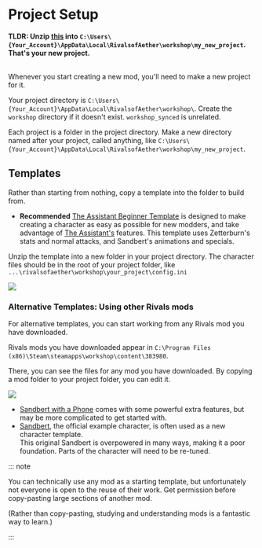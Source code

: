 # Project Setup

**TLDR:
Unzip [this](https://github.com/Rivals-Workshop-Community-Projects/rivals-character-template/archive/refs/heads/master.zip)
into `C:\Users\{Your_Account}\AppData\Local\RivalsofAether\workshop\my_new_project`. That's your new project.**

\
Whenever you start creating a new mod, you'll need to make a new project for it.

Your project directory is `C:\Users\{Your_Account}\AppData\Local\RivalsofAether\workshop\`. Create the `workshop`
directory if it doesn't exist. `workshop_synced` is unrelated.

Each project is a folder in the project directory. Make a new directory named after your project, called anything,
like `C:\Users\{Your_Account}\AppData\Local\RivalsofAether\workshop\my_new_project`.

## Templates

Rather than starting from nothing, copy a template into the folder to build from.

- **Recommended**
  [The Assistant Beginner Template](https://github.com/Rivals-Workshop-Community-Projects/rivals-character-template/archive/refs/heads/master.zip)
  is designed to make creating a character as easy as possible for new modders, and take advantage
  of [The Assistant's](/assistant)
  features. This template uses Zetterburn's stats and normal attacks, and Sandbert's animations and specials.

Unzip the template into a new folder in your project directory. The character files should be in the root of your
project folder, like `...\rivalsofaether\workshop\your_project\config.ini`

![](https://i.gyazo.com/69a0474a5d0734d83530b910ea9526bf.png)

### Alternative Templates: Using other Rivals mods

For alternative templates, you can start working from any Rivals mod you have downloaded.

Rivals mods you have downloaded appear in `C:\Program Files (x86)\Steam\steamapps\workshop\content\383980`.

There, you can see the files for any mod you have downloaded. By copying a mod folder to your project folder, you can
edit it.

![](https://storage.ko-fi.com/cdn/useruploads/display/fdb41c93-e507-467e-86b3-04fd3af52d96_folders.png)

- [Sandbert with a Phone](https://steamcommunity.com/sharedfiles/filedetails/?id=2606414594) comes with some powerful
  extra features, but may be more complicated to get started with.
- [Sandbert](https://steamcommunity.com/workshop/filedetails/?id=1865940669), the official example character, is often
  used as a new character template.  \
  This original Sandbert is overpowered in many ways, making it a poor foundation. Parts of the character will need to
  be re-tuned.

::: note

You can technically use any mod as a starting template, but unfortunately not everyone is open to the reuse of their
work. Get permission before copy-pasting large sections of another mod.

(Rather than copy-pasting, studying and understanding mods is a fantastic way to learn.)

:::
